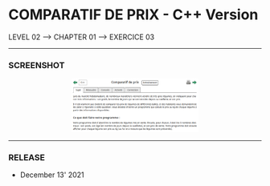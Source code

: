 # COMPARATIF DE PRIX - C++ Version
LEVEL 02 --> CHAPTER 01 --> EXERCICE 03

---
### **SCREENSHOT**

<div align="center">
    <img
        src="https://github.com/Ayckinn/CPP/blob/main/FRANCE_IOI/LEVEL_02/Chapter_01/03_comparatif_prix/comparatif.png"
        alt="DEMO"
        style="width:50%">
</div>

---
### **RELEASE**

- December 13' 2021